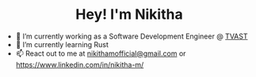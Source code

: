 <h1 align="center">Hey! I'm Nikitha</h1>

- 👀 I’m currently working as a Software Development Engineer @ <a href="https://github.com/tvast-it-solutions">TVAST</a>
- 🌱 I’m currently learning Rust
- 📫 React out to me at nikithamofficial@gmail.com or https://www.linkedin.com/in/nikitha-m/

<!---
NikithaM26/NikithaM26 is a ✨ special ✨ repository because its `README.md` (this file) appears on your GitHub profile.
You can click the Preview link to take a look at your changes.
--->
